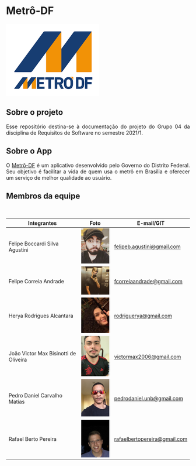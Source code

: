 # Metrô-DF

<img alt = "Logo Metrô-DF" src="imagens/logoMetroDF.png"/>

## Sobre o projeto
<p align="justify">Esse repositório destina-se à documentação do projeto do Grupo 04 da disciplina de Requisitos de Software no semestre 2021/1.</p>

## Sobre o App

<p align="justify"> O <a href="https://play.google.com/store/apps/details?id=br.gov.df.metroapp">Metrô-DF</a> é um aplicativo desenvolvido pelo Governo do Distrito Federal. Seu objetivo é facilitar a vida de quem usa o metrô em Brasília e oferecer um serviço de melhor qualidade ao usuário.</p>

## Membros da equipe  
<br>

Integrantes                 |    Foto       | E-mail/GIT
 ------------------------   | -----------   | -----------
Felipe Boccardi Silva Agustini |  <img alt = "Felipe Agustini" src="imagens/fotointegrantes/felipeagustini.jpeg" width = "100"/> |felipeb.agustini@gmail.com
Felipe Correia Andrade | <img alt = "Felipe Correia" src="imagens/fotointegrantes/felipe.jpeg" width = "100"/>  |fcorreiaandrade@gmail.com
Herya Rodrigues Alcantara | <img alt = "Herya" src="imagens/fotointegrantes/herya.jpeg" width = "100"/>|rodriguerya@gmail.com
João Victor Max Bisinotti de Oliveira |<img alt = "João Victor" src="imagens/fotointegrantes/joaovictor.jpeg" width = "100"/> |victormax2006@gmail.com
Pedro Daniel Carvalho Matias | <img alt = "Pedro" src="imagens/fotointegrantes/pedro.JPG" width = "100"/> |pedrodaniel.unb@gmail.com
Rafael Berto Pereira |  <img alt = "Rafael" src="imagens/fotointegrantes/rafael.jpeg" width = "100"/> |rafaelbertopereira@gmail.com

